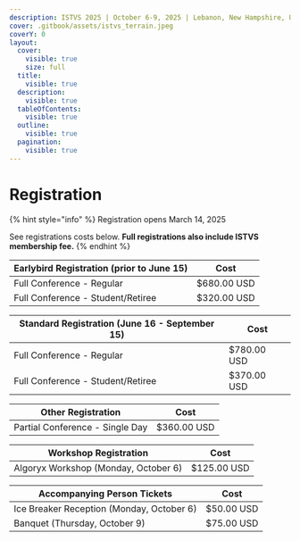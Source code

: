 ```yaml
---
description: ISTVS 2025 | October 6-9, 2025 | Lebanon, New Hampshire, USA
cover: .gitbook/assets/istvs_terrain.jpeg
coverY: 0
layout:
  cover:
    visible: true
    size: full
  title:
    visible: true
  description:
    visible: true
  tableOfContents:
    visible: true
  outline:
    visible: true
  pagination:
    visible: true
---
```


# Registration

{% hint style="info" %}
Registration opens March 14, 2025

See registrations costs below. **Full registrations also include ISTVS membership fee.**
{% endhint %}

| Earlybird Registration (prior to June 15) | Cost        |
| ----------------------------------------- | ----------- |
| Full Conference - Regular                 | $680.00 USD |
| Full Conference - Student/Retiree         | $320.00 USD |

| Standard Registration (June 16 - September 15) | Cost        |
| ---------------------------------------------- | ----------- |
| Full Conference - Regular                      | $780.00 USD |
| Full Conference - Student/Retiree              | $370.00 USD |

| Other Registration              | Cost        |
| ------------------------------- | ----------- |
| Partial Conference - Single Day | $360.00 USD |

| Workshop Registration                | Cost        |
| ------------------------------------ | ----------- |
| Algoryx Workshop (Monday, October 6) | $125.00 USD |

| Accompanying Person Tickets               | Cost       |
| ----------------------------------------- | ---------- |
| Ice Breaker Reception (Monday, October 6) | $50.00 USD |
| Banquet (Thursday, October 9)             | $75.00 USD |

